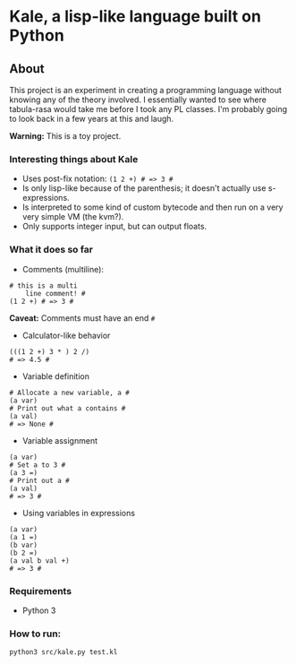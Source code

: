 # Kale, a lisp-like language built on Python

## About

This project is an experiment in creating a programming language without knowing any of the theory involved. I essentially wanted to see where tabula-rasa would take me before I took any PL classes. I'm probably going to look back in a few years at this and laugh.

**Warning:** This is a toy project.

### Interesting things about Kale

- Uses post-fix notation: ```(1 2 +) # => 3 #```
- Is only lisp-like because of the parenthesis; it doesn't actually use s-expressions.
- Is interpreted to some kind of custom bytecode and then run on a very very simple VM (the kvm?).
- Only supports integer input, but can output floats.

### What it does so far

- Comments (multiline):
```
# this is a multi
    line comment! #
(1 2 +) # => 3 #
```
**Caveat:** Comments must have an end ```#```

- Calculator-like behavior
```
(((1 2 +) 3 * ) 2 /)
# => 4.5 #
```

- Variable definition
```
# Allocate a new variable, a #
(a var)
# Print out what a contains #
(a val)
# => None #
```

- Variable assignment
```
(a var)
# Set a to 3 #
(a 3 =)
# Print out a #
(a val)
# => 3 #
```

- Using variables in expressions
```
(a var)
(a 1 =)
(b var)
(b 2 =)
(a val b val +)
# => 3 #
```

### Requirements

- Python 3

### How to run:

```python3 src/kale.py test.kl```
